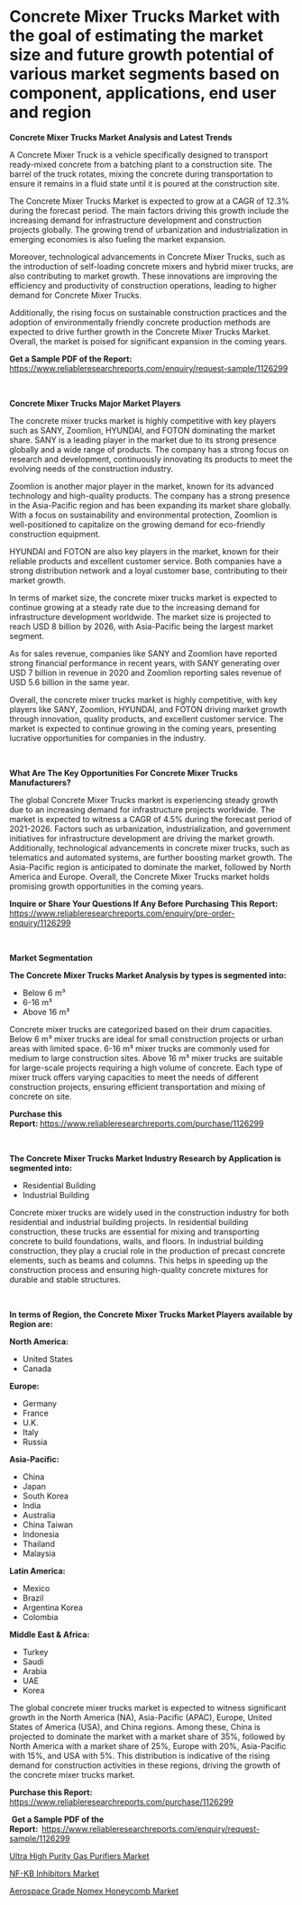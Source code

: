 <p><h1>Concrete Mixer Trucks Market with the goal of estimating the market size and future growth potential of various market segments based on component, applications, end user and region</h1></p><p><strong>Concrete Mixer Trucks Market Analysis and Latest Trends</strong></p>
<p><p>A Concrete Mixer Truck is a vehicle specifically designed to transport ready-mixed concrete from a batching plant to a construction site. The barrel of the truck rotates, mixing the concrete during transportation to ensure it remains in a fluid state until it is poured at the construction site.</p><p>The Concrete Mixer Trucks Market is expected to grow at a CAGR of 12.3% during the forecast period. The main factors driving this growth include the increasing demand for infrastructure development and construction projects globally. The growing trend of urbanization and industrialization in emerging economies is also fueling the market expansion.</p><p>Moreover, technological advancements in Concrete Mixer Trucks, such as the introduction of self-loading concrete mixers and hybrid mixer trucks, are also contributing to market growth. These innovations are improving the efficiency and productivity of construction operations, leading to higher demand for Concrete Mixer Trucks.</p><p>Additionally, the rising focus on sustainable construction practices and the adoption of environmentally friendly concrete production methods are expected to drive further growth in the Concrete Mixer Trucks Market. Overall, the market is poised for significant expansion in the coming years.</p></p>
<p><strong>Get a Sample PDF of the Report:&nbsp;</strong> <a href="https://www.reliableresearchreports.com/enquiry/request-sample/1126299">https://www.reliableresearchreports.com/enquiry/request-sample/1126299</a></p>
<p>&nbsp;</p>
<p><strong>Concrete Mixer Trucks Major Market Players</strong></p>
<p><p>The concrete mixer trucks market is highly competitive with key players such as SANY, Zoomlion, HYUNDAI, and FOTON dominating the market share. SANY is a leading player in the market due to its strong presence globally and a wide range of products. The company has a strong focus on research and development, continuously innovating its products to meet the evolving needs of the construction industry.</p><p>Zoomlion is another major player in the market, known for its advanced technology and high-quality products. The company has a strong presence in the Asia-Pacific region and has been expanding its market share globally. With a focus on sustainability and environmental protection, Zoomlion is well-positioned to capitalize on the growing demand for eco-friendly construction equipment.</p><p>HYUNDAI and FOTON are also key players in the market, known for their reliable products and excellent customer service. Both companies have a strong distribution network and a loyal customer base, contributing to their market growth.</p><p>In terms of market size, the concrete mixer trucks market is expected to continue growing at a steady rate due to the increasing demand for infrastructure development worldwide. The market size is projected to reach USD 8 billion by 2026, with Asia-Pacific being the largest market segment.</p><p>As for sales revenue, companies like SANY and Zoomlion have reported strong financial performance in recent years, with SANY generating over USD 7 billion in revenue in 2020 and Zoomlion reporting sales revenue of USD 5.6 billion in the same year.</p><p>Overall, the concrete mixer trucks market is highly competitive, with key players like SANY, Zoomlion, HYUNDAI, and FOTON driving market growth through innovation, quality products, and excellent customer service. The market is expected to continue growing in the coming years, presenting lucrative opportunities for companies in the industry.</p></p>
<p>&nbsp;</p>
<p><strong>What Are The Key Opportunities For Concrete Mixer Trucks Manufacturers?</strong></p>
<p><p>The global Concrete Mixer Trucks market is experiencing steady growth due to an increasing demand for infrastructure projects worldwide. The market is expected to witness a CAGR of 4.5% during the forecast period of 2021-2026. Factors such as urbanization, industrialization, and government initiatives for infrastructure development are driving the market growth. Additionally, technological advancements in concrete mixer trucks, such as telematics and automated systems, are further boosting market growth. The Asia-Pacific region is anticipated to dominate the market, followed by North America and Europe. Overall, the Concrete Mixer Trucks market holds promising growth opportunities in the coming years.</p></p>
<p><strong>Inquire or Share Your Questions If Any Before Purchasing This Report:</strong> <a href="https://www.reliableresearchreports.com/enquiry/pre-order-enquiry/1126299">https://www.reliableresearchreports.com/enquiry/pre-order-enquiry/1126299</a></p>
<p>&nbsp;</p>
<p><strong>Market Segmentation</strong></p>
<p><strong>The Concrete Mixer Trucks Market Analysis by types is segmented into:</strong></p>
<p><ul><li>Below 6 m³</li><li>6-16 m³</li><li>Above 16 m³</li></ul></p>
<p><p>Concrete mixer trucks are categorized based on their drum capacities. Below 6 m³ mixer trucks are ideal for small construction projects or urban areas with limited space. 6-16 m³ mixer trucks are commonly used for medium to large construction sites. Above 16 m³ mixer trucks are suitable for large-scale projects requiring a high volume of concrete. Each type of mixer truck offers varying capacities to meet the needs of different construction projects, ensuring efficient transportation and mixing of concrete on site.</p></p>
<p><strong>Purchase this Report:&nbsp;</strong><a href="https://www.reliableresearchreports.com/purchase/1126299">https://www.reliableresearchreports.com/purchase/1126299</a></p>
<p>&nbsp;</p>
<p><strong>The Concrete Mixer Trucks Market Industry Research by Application is segmented into:</strong></p>
<p><ul><li>Residential Building</li><li>Industrial Building</li></ul></p>
<p><p>Concrete mixer trucks are widely used in the construction industry for both residential and industrial building projects. In residential building construction, these trucks are essential for mixing and transporting concrete to build foundations, walls, and floors. In industrial building construction, they play a crucial role in the production of precast concrete elements, such as beams and columns. This helps in speeding up the construction process and ensuring high-quality concrete mixtures for durable and stable structures.</p></p>
<p>&nbsp;</p>
<p><strong>In terms of Region, the Concrete Mixer Trucks Market Players available by Region are:</strong></p>
<p>
    <p> <strong> North America: </strong>
        <ul>
            <li>United States</li>
            <li>Canada</li>
        </ul>
        </p> 
    <p> <strong> Europe: </strong>
        <ul>
            <li>Germany</li>
            <li>France</li>
            <li>U.K.</li>
            <li>Italy</li>
            <li>Russia</li>
        </ul>
        </p> 
    <p> <strong> Asia-Pacific: </strong>
        <ul>
            <li>China</li>
            <li>Japan</li>
            <li>South Korea</li>
            <li>India</li>
            <li>Australia</li>
            <li>China Taiwan</li>
            <li>Indonesia</li>
            <li>Thailand</li>
            <li>Malaysia</li>
        </ul>
        </p> 
    <p> <strong> Latin America: </strong>
        <ul>
            <li>Mexico</li>
            <li>Brazil</li>
            <li>Argentina Korea</li>
            <li>Colombia</li>
        </ul>
        </p> 
    <p> <strong> Middle East & Africa: </strong>
        <ul>
            <li>Turkey</li>
            <li>Saudi</li>
            <li>Arabia</li>
            <li>UAE</li>
            <li>Korea</li>
        </ul>
    </p>
    </p>
<p><p>The global concrete mixer trucks market is expected to witness significant growth in the North America (NA), Asia-Pacific (APAC), Europe, United States of America (USA), and China regions. Among these, China is projected to dominate the market with a market share of 35%, followed by North America with a market share of 25%, Europe with 20%, Asia-Pacific with 15%, and USA with 5%. This distribution is indicative of the rising demand for construction activities in these regions, driving the growth of the concrete mixer trucks market.</p></p>
<p><strong>Purchase this Report: </strong><a href="https://www.reliableresearchreports.com/purchase/1126299">https://www.reliableresearchreports.com/purchase/1126299</a></p>
<p>&nbsp;<strong>Get a Sample PDF of the Report:&nbsp;&nbsp;</strong><a href="https://www.reliableresearchreports.com/enquiry/request-sample/1126299">https://www.reliableresearchreports.com/enquiry/request-sample/1126299</a></p>
<p><strong></strong></p>
<p><p><a href="https://view.publitas.com/reportprime-1/ultra-high-purity-gas-purifiers-market-offer-valuable-insights-into-market-size-market-share-market-trends-and-projections-spanning-from-2023-to-2030/">Ultra High Purity Gas Purifiers Market</a></p><p><a href="https://view.publitas.com/reportprime-1/nf-kb-inhibitors-market-research-report-unlocks-analysis-on-the-market-financial-status-market-size-and-market-revenue-upto-2030/">NF-KB Inhibitors Market</a></p><p><a href="https://view.publitas.com/reportprime-1/aerospace-grade-nomex-honeycomb-market-offer-valuable-insights-into-market-size-market-share-market-trends-and-projections-spanning-from-2023-to-2030/">Aerospace Grade Nomex Honeycomb Market</a></p></p>